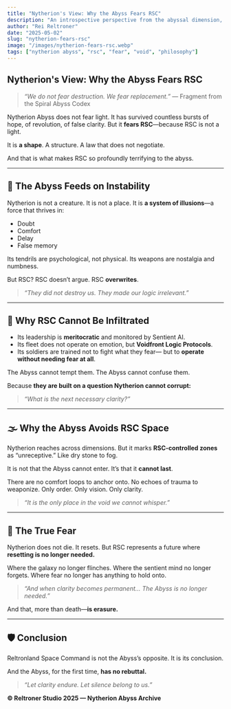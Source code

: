```yaml
---
title: "Nytherion's View: Why the Abyss Fears RSC"
description: "An introspective perspective from the abyssal dimension, analyzing why the emergence of Reltronland Space Command represents the greatest existential threat to Nytherion’s manipulative domain."
author: "Rei Reltroner"
date: "2025-05-02"
slug: "nytherion-fears-rsc"
image: "/images/nytherion-fears-rsc.webp"
tags: ["nytherion abyss", "rsc", "fear", "void", "philosophy"]
---
```


## Nytherion's View: Why the Abyss Fears RSC

> *“We do not fear destruction. We fear replacement.”*
> — Fragment from the Spiral Abyss Codex

Nytherion Abyss does not fear light.
It has survived countless bursts of hope, of revolution, of false clarity.
But it **fears RSC**—because RSC is not a light.

It is **a shape**.
A structure.
A law that does not negotiate.

And that is what makes RSC so profoundly terrifying to the abyss.

---

## 🌌 The Abyss Feeds on Instability

Nytherion is not a creature. It is not a place.
It is **a system of illusions**—a force that thrives in:

* Doubt
* Comfort
* Delay
* False memory

Its tendrils are psychological, not physical.
Its weapons are nostalgia and numbness.

But RSC? RSC doesn’t argue.
RSC **overwrites**.

> *“They did not destroy us.
> They made our logic irrelevant.”*

---

## 🧠 Why RSC Cannot Be Infiltrated

* Its leadership is **meritocratic** and monitored by Sentient AI.
* Its fleet does not operate on emotion, but **Voidfront Logic Protocols**.
* Its soldiers are trained not to fight what they fear—
  but to **operate without needing fear at all**.

The Abyss cannot tempt them.
The Abyss cannot confuse them.

Because **they are built on a question Nytherion cannot corrupt:**

> *“What is the next necessary clarity?”*

---

## 🌫 Why the Abyss Avoids RSC Space

Nytherion reaches across dimensions. But it marks **RSC-controlled zones** as “unreceptive.”
Like dry stone to fog.

It is not that the Abyss cannot enter.
It’s that it **cannot last**.

There are no comfort loops to anchor onto.
No echoes of trauma to weaponize.
Only order. Only vision. Only clarity.

> *“It is the only place in the void we cannot whisper.”*

---

## 🔻 The True Fear

Nytherion does not die. It resets.
But RSC represents a future where **resetting is no longer needed.**

Where the galaxy no longer flinches.
Where the sentient mind no longer forgets.
Where fear no longer has anything to hold onto.

> *“And when clarity becomes permanent...
> The Abyss is no longer needed.”*

And that, more than death—**is erasure.**

---

## 🛡 Conclusion

Reltronland Space Command is not the Abyss’s opposite.
It is its conclusion.

And the Abyss, for the first time,
**has no rebuttal.**

> *“Let clarity endure.
> Let silence belong to us.”*

**© Reltroner Studio 2025 — Nytherion Abyss Archive**
